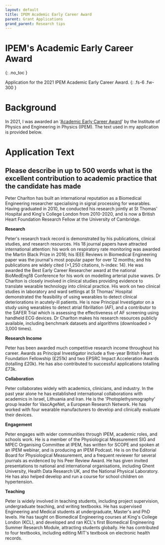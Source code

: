 ```yaml
---
layout: default
title: IPEM Academic Early Career Award
parent: Grant Applications
grand_parent: Research tips
---
```


# IPEM's Academic Early Career Award
{: .no_toc }

Application for the 2021 IPEM Academic Early Career Award.
{: .fs-6 .fw-300 }

# Background

In 2021, I was awarded an '[Academic Early Career Award](https://www.ipem.ac.uk/AboutIPEM/PrizesandAwards.aspx)' by the Institute of Physics and Engineering in Physics (IPEM). The text used in my application is provided below.

# Application Text

## Please describe in up to 500 words what is the excellent contribution to academic practice that the candidate has made

Peter Charlton has built an international reputation as a Biomedical Engineering researcher specialising in signal processing for wearables. Having graduated in 2010, he conducted his research jointly at St Thomas' Hospital and King's College London from 2010-2020, and is now a British Heart Foundation Research Fellow at the University of Cambridge.

**Research**

Peter's research track record is demonstrated by his publications, clinical studies, and research resources. His 18 journal papers have attracted international attention&#58; his work on respiratory rate monitoring was awarded the Martin Black Prize in 2016&#59; his IEEE Reviews in Biomedical Engineering paper was the journal's most popular paper for over 12 months&#59; and his publications are widely cited (>1,250 citations, h-index&#58; 14). He was awarded the Best Early Career Researcher award at the national BioMedEng18 Conference for his work on modelling arterial pulse waves. Dr Charlton is closely involved in clinical studies providing evidence to translate wearable technology into clinical practice. His work on two clinical studies in laboratory and ward settings at St Thomas' Hospital demonstrated the feasibility of using wearables to detect clinical deteriorations in acutely-ill patients. He is now Principal Investigator on a study using wearables to detect atrial fibrillation (AF), and a contributor to the SAFER Trial which is assessing the effectiveness of AF screening using handheld ECG devices. Dr Charlton makes his research resources publicly available, including benchmark datasets and algorithms (downloaded > 3,000 times).

**Research Income**

Peter has been awarded much competitive research income throughout his career. Awards as Principal Investigator include a five-year British Heart Foundation Fellowship (&#163;251k) and two EPSRC Impact Acceleration Awards (totalling &#163;20k). He has also contributed to successful applications totalling &#163;73k.

**Collaboration**

Peter collaborates widely with academics, clinicians, and industry. In the past year alone he has established international collaborations with academics in Israel, Lithuania and Iran. He is the 'Photoplethysmography' group leader for VascAgeNet, a European Research Network. He has worked with four wearable manufacturers to develop and clinically evaluate their devices.

**Engagement**

Peter engages with wider communities through IPEM, academic roles, and schools work. He is a member of the Physiological Measurement SIG and MPEC Organising Committee at IPEM, has written for SCOPE and spoken at an IPEM webinar, and is producing an IPEM Podcast. He is on the Editorial Board for Physiological Measurement, and a frequent reviewer for several journals as evidenced by his Peer Review Award. He has given invited presentations to national and international organisations, including Ghent University, Health Data Research UK, and the National Physical Laboratory. He has also helped develop and run a course for school children on hypertension.

**Teaching**

Peter is widely involved in teaching students, including project supervision, undergraduate teaching, and writing textbooks. He has supervised Engineering and Medical students at undergraduate, Master's and PhD levels. He has taught on Biomedical Engineering courses at King's College London (KCL), and developed and ran KCL's first Biomedical Engineering Summer Research Module, attracting students globally. He has contributed to four textbooks, including editing MIT's textbook on electronic health records. 
